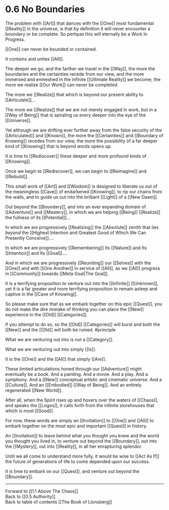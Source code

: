 # 0.6 No Boundaries

The problem with [[Art]] that dances with the [[One]] most fundamental [[Reality]] in the universe, is that by definition it will never encounter a boundary or be complete. So perhpas this will eternally be a Work In Progress.  

[[One]] can never be bounded or contained.  

It contains and unites [[All]].  

The deeper we go, and the farther we travel in the [[Way]], the more the boundaries and the certainties recede from our view, and the more immersed and enmeshed in the infinite [[Ultimate Reality]] we become, the more we realize [[Our Work]] can never be completed.  

The more we [[Realize]] that which is beyond our present ability to [[Articulate]]...  

The more we [[Realize]] that we are not merely engaged in work, but in a [[Way of Being]] that is spiraling us every deeper into the eye of the [[Universe]].  

Yet although we are drifting ever further away from the false security of the [[Articulated]] and [[Known]], the more the [[Certainties]] and [[Boundary of Knowing]] recedes from our view, the more the possibility of a far deeper kind of [[Knowing]] that is beyond words opens up.  

It is time to [[Rediscover]] these deeper and more profound kinds of [[Knowing]].  

Once we begin to [[Rediscover]], we can begin to [[Reimagine]] and [[Rebuild]].  

This small work of [[Art]] and [[Wisdom]] is designed to liberate us out of the meaningless [[Cave]] of endarkened [[Knowing]], to rip our chains from the walls, and to guide us out into the brilliant [[Light]] of a [[New Dawn]].  

Out beyond the [[Boundary]], and into an ever expanding domain of [[Adventure]] and [[Mastery]], in which we are helping [[Being]] [[Realize]] the fullness of its [[Potential]]...  

In which we are progressively [[Realizing]] the [[Absolute]] zenith that lies _beyond_ the [[Highest Intention and Greatest Good of Which We Can Presently Conceive]]…. 

In which we are progressively [[Remembering]] Its [[Nature]] and Its [[Intention]] and Its [[Goal]]…. 

And in which we are progressively [[Reuniting]] our [[Selves]] with the [[One]] and with [[One Another]] in service of [[All]], as we [[All]] progress in [[Community]] towards [[Meta Goal|The Goal]].  
 
It is a terrifying proposition to venture out into the [[Infinite]] [[Unknown]], yet it is a far greater and more terrifying proposition to remain asleep and captive in the [[Cave of Knowing]].  

So please make sure that as we embark together on this epic [[Quest]], you do not make the dire mistake of thinking you can place the [[New]] experience in the [[Old]] [[Categories]].  

If you attempt to do so, so the [[Old]] [[Categories]] will burst and both the [[New]] and the [[Old]] will both be ruined. #principle  

What we are venturing out into is not a [[Category]].  

What we are venturing out into simply [[Is]].   

It is the [[One]] and the [[All]] that simply [[Are]].  

These limited articulations honed through our [[Adventure]] might eventually be a book. And a painting. And a movie. And a play. And a symphony. And a [[New]] conceptual artistic and cinematic universe. And a [[Culture]]. And an [[Embodied]] [[Way of Being]]. And an entirely regenerated [[New World]].  

After all, when the Spirit rises up and hovers over the waters of [[Chaos]], and speaks the [[Logos]], it calls forth from the infinite storehouses that which is most [[Good]].  

For now, these words are simply an [[Invitation]] to [[One]] and [[All]] to embark together on the most epic and important [[Quest]] in history.  

An [[Invitation]] to leave behind what you thought you knew and the world you thought you lived in, to venture out beyond the [[Boundary]], out into the [[Mystery]], out into [[Reality]], in all her enrapturing splendor.  

Until we all come to understand more fully, it would be wise to [[Act As If]] the future of generations of life to come depended upon our success.  

It is time to embark on our [[Quest]], and venture out beyond the [[Boundary]].  

___

Forward to [[1.1 Above The Chaos]]  
Back to [[0.5 Authority]]  
Back to table of contents [[The Book of Lionsberg]]  